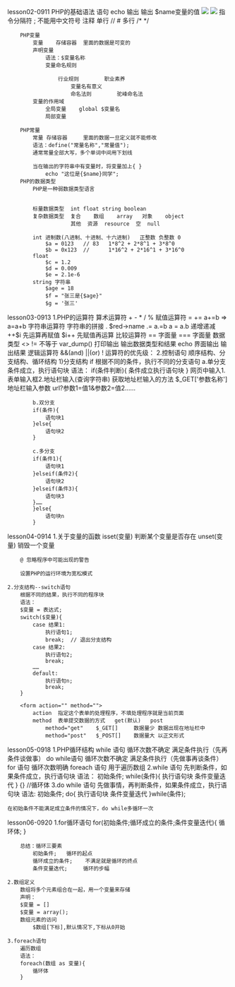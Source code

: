 lesson02-0911
	PHP的基础语法
		语句		<?php  ?>
				<?=  ?>
		echo 输出
			<?php echo '我没k'; echo $name; ?>
			<?= $name ?> 输出 $name变量的值
			<img src="<?php echo $url; ?>">
			<img src="<?= $url; ?>">
		指令分隔符
			;	不能用中文符号
		注释
			单行
				//
				#
			多行
				/* */
		
		PHP变量
			变量	  存储容器	里面的数据是可变的
			声明变量
				语法：$变量名称
				变量命名规则
					
					行业规则		职业素养
						变量名有意义
						命名法则		驼峰命名法
			变量的作用域				
				全局变量	global $变量名
				局部变量	
				
		PHP常量
			常量 存储容器		里面的数据一旦定义就不能修改
			语法：define("常量名称","常量值");
			通常常量全部大写，多个单词中间用下划线
			
			当在输出的字符串中有变量时，将变量加上{ }
				echo "这位是{$name}同学";
		PHP的数据类型
			PHP是一种弱数据类型语言
			
			
			标量数据类型	int float string boolean
			复杂数据类型	复合	  数组	array	对象	  object
						其他  资源  resource  空  null
			
			int	进制数(八进制、十进制、十六进制)	正整数 负整数 0
				$a = 0123	// 83	1*8^2 + 2*8^1 + 3*8^0
				$b = 0x123	//		1*16^2 + 2*16^1 + 3*16^0
			float
				$c = 1.2
				$d = 0.009
				$e = 2.1e-6
			string 字符串
				$age = 18
				$f = "张三是{$age}"
				$g = '张三'
		
		
		
lesson03-0913
	1.PHP的运算符
		算术运算符	+ - * / %
		赋值运算符	=  +=  a+=b => a=a+b
		字符串运算符	字符串的拼接	.
				$red->name
				<?php echo $name."优秀的程序员"; ?>
				<?php echo $name,"优秀的程序员"; ?>
				<?php echo "{$name}优秀的程序员"; ?>
		.=	a.=b    	a = a.b
		递增递减		++$i 先运算再赋值 	$i++ 先赋值再运算
		比较运算符	== 字面量
					=== 字面量 数据类型
					<>	!=	不等于
					var_dump()	打印输出	输出数据类型和结果
					echo		界面输出 输出结果
		逻辑运算符	&&(and)
					||(or)
					!
		运算符的优先级：
	2.控制语句
		顺序结构、分支结构、循环结构
		1)分支结构	if
		根据不同的条件，执行不同的分支语句
			a.单分支
				条件成立，执行语句块
			语法：
			if(条件判断){
				条件成立执行语句块
			}
			网页中输入1.表单输入框2.地址栏输入(查询字符串)
			获取地址栏输入的方法
			$_GET['参数名称']
			地址栏输入参数
				url?参数1=值1&参数2=值2……
				
			b.双分支
			if(条件){
				语句块1
			}else{
				语句块2
			}
	
			c.多分支
			if(条件1){
				语句块1
			}elseif(条件2){
				语句块2
			}elseif(条件3){
				语句块3
			}……
			}else{
				语句块n
			}
			
			

lesson04-0914
	1.关于变量的函数
		isset(变量)	判断某个变量是否存在
		unset(变量)	销毁一个变量
		
		@ 忽略程序中可能出现的警告
		
		设置PHP的运行环境为宽松模式
		
	2.分支结构--switch语句	
		根据不同的结果，执行不同的程序块
		语法：
		$变量 = 表达式;
		switch($变量){
			case 结果1:
				执行语句1;
				break;	// 退出分支结构
			case 结果2:
				执行语句2;
				break;	
			……
			default:
				执行语句n;
				break;
		}
		
		<form action="" method="">
			action 	指定这个表单的处理程序，不填处理程序就是当前页面
			method	表单提交数据的方式	get(默认)	  post
				method="get"	$_GET[]		数据量少 数据出现在地址栏中
				method="post"	$_POST[]	数据量大 以正文形式
			
			
				
lesson05-0918
	1.PHP循环结构
		while 语句		循环次数不确定  满足条件执行（先再条件谈做事）
		do while语句		循环次数不确定  满足条件执行（先做事再谈条件）
		for 语句		循环次数明确
		foreach 语句		用于遍历数组
	2.while 语句
		先判断条件，如果条件成立，执行语句块
		语法：
			初始条件;
			while(条件){
				执行语句块
				条件变量迭代
			}
			{}	//循环体
	3.do while 语句
		先做事情，再判断条件，如果条件成立，执行语句块
		语法:
		初始条件;
		do{
			执行语句块
			条件变量迭代
		}while(条件);
		
	在初始条件不能满足成立条件的情况下，do while多循环一次
	
lesson06-0920
	1.for循环语句
		for(初始条件;循环成立的条件;条件变量迭代){
			循环体;
		}
		
		总结：循环三要素
			初始条件;	循环的起点
			循环成立的条件;	不满足就是循环的终点
			条件变量迭代;		循环的步幅
			
	2.数组定义
		数组将多个元素组合在一起，用一个变量来存储
		声明：
		$变量 = []
		$变量 = array();
		数组元素的访问
			$数组[下标],默认情况下,下标从0开始
		
	3.foreach语句
		遍历数组
		语法：
		foreach(数组 as 变量){
			循环体
		}